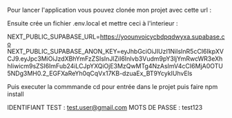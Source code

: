 Pour lancer l'application vous pouvez clonée mon projet avec cette url :

Ensuite crée un fichier .env.local et mettre ceci à l'interieur :

NEXT_PUBLIC_SUPABASE_URL=https://yoounvoicycbdpqdwyxa.supabase.co
NEXT_PUBLIC_SUPABASE_ANON_KEY=eyJhbGciOiJIUzI1NiIsInR5cCI6IkpXVCJ9.eyJpc3MiOiJzdXBhYmFzZSIsInJlZiI6Inlvb3Vudm9pY3ljYmRwcWR3eXhhIiwicm9sZSI6ImFub24iLCJpYXQiOjE3MzQwMTg4NzAsImV4cCI6MjA0OTU5NDg3MH0.2_EGFXaReYh0qCqVx17KB-dzuaEx_BT9YcykIUhvEls

Puis executer la commmande cd pour entrée dans le projet puis faire npm install

IDENTIFIANT TEST : test.user@gmail.com
MOTS DE PASSE : test123
